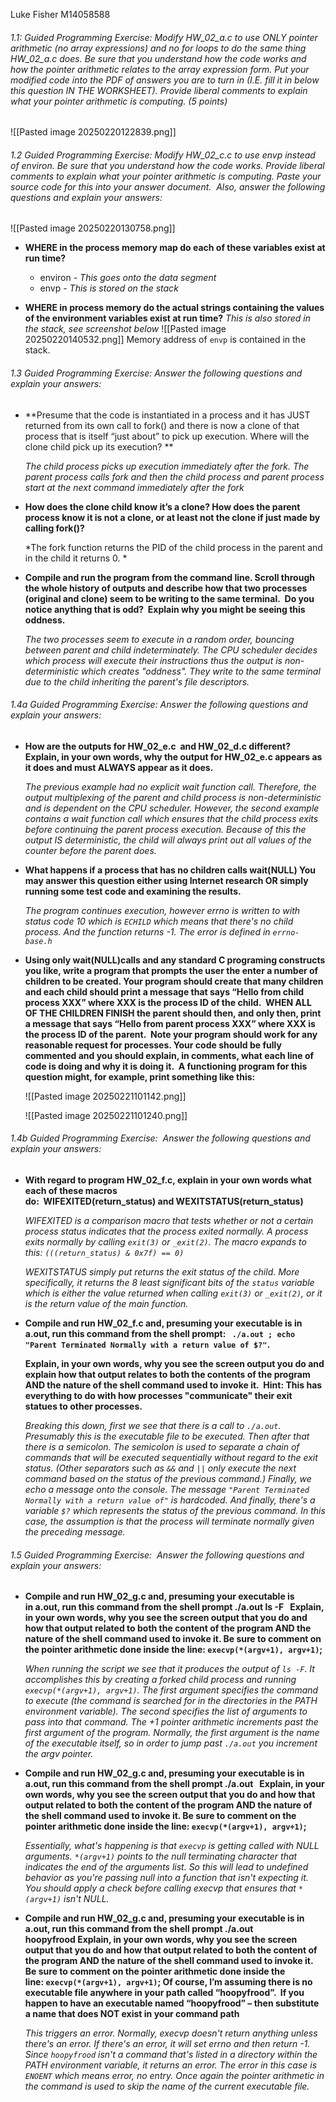 Luke Fisher
M14058588

###### 1.1: Guided Programming Exercise: Modify HW_02_a.c to use ONLY pointer arithmetic (no array expressions) and no for loops to do the same thing HW_02_a.c does. Be sure that you understand how the code works and how the pointer arithmetic relates to the array expression form. Put your modified code into the PDF of answers you are to turn in (I.E. fill it in below this question IN THE WORKSHEET). Provide liberal comments to explain what your pointer arithmetic is computing. (5 points) 
![[Pasted image 20250220122839.png]]

###### 1.2 Guided Programming Exercise: Modify HW_02_c.c to use envp instead of environ. Be sure that you understand how the code works. Provide liberal comments to explain what your pointer arithmetic is computing. Paste your source code for this into your answer document.  Also, answer the following questions and explain your answers: 
![[Pasted image 20250220130758.png]]

- **WHERE in the process memory map do each of these variables exist at run time?**

    -  environ - *This goes onto the data segment*
    - envp - *This is stored on the stack*

- **WHERE in process memory do the actual strings containing the values of the environment variables exist at run time?** *This is also stored in the stack, see screenshot below*
	![[Pasted image 20250220140532.png]]
	Memory address of `envp` is contained in the stack. 

###### 1.3 Guided Programming Exercise: Answer the following questions and explain your answers:
- **Presume that the code is instantiated in a process and it has JUST returned from its own call to fork() and there is now a clone of that process that is itself “just about” to pick up execution. Where will the clone child pick up its execution? **

	*The child process picks up execution immediately after the fork. The parent process calls fork and then the child process and parent process start at the next command immediately after the fork*

- **How does the clone child know it’s a clone? How does the parent process know it is not a clone, or at least not the clone if just made by calling fork()?**

	*The fork function returns the PID of the child process in the parent and in the child it returns 0.	*

- **Compile and run the program from the command line. Scroll through the whole history of outputs and describe how that two processes (original and clone) seem to be writing to the same terminal.  Do you notice anything that is odd?  Explain why you might be seeing this oddness.**

	*The two processes seem to execute in a random order, bouncing between parent and child indeterminately. The CPU scheduler decides which process will execute their instructions thus the output is non-deterministic which creates "oddness". They write to the same terminal due to the child inheriting the parent's file descriptors.*

###### 1.4a Guided Programming Exercise: Answer the following questions and explain your answers:
- **How are the outputs for HW_02_e.c  and HW_02_d.c different? Explain, in your own words, why the output for HW_02_e.c appears as it does and must ALWAYS appear as it does.**

	*The previous example had no explicit wait function call. Therefore, the output multiplexing of the parent and child process is non-deterministic and is dependent on the CPU scheduler. However, the second example contains a wait function call which ensures that the child process exits before continuing the parent process execution. Because of this the output IS deterministic, the child will always print out all values of the counter before the parent does.*

- **What happens if a process that has no children calls wait(NULL) You may answer this question either using Internet research OR simply running some test code and examining the results.**

	*The program continues execution, however errno is written to with status code 10 which is `ECHILD` which means that there's no child process. And the function returns -1. The error is defined in `errno-base.h`*

- **Using only wait(NULL)calls and any standard C programing constructs you like, write a program that prompts the user the enter a number of children to be created. Your program should create that many children and each child should print a message that says “Hello from child process XXX” where XXX is the process ID of the child.  WHEN ALL OF THE CHILDREN FINISH the parent should then, and only then, print a message that says “Hello from parent process XXX” where XXX is the process ID of the parent.  Note your program should work for any reasonable request for processes. Your code should be fully commented and you should explain, in comments, what each line of code is doing and why it is doing it.  A functioning program for this question might, for example, print something like this:**

	![[Pasted image 20250221101142.png]]
	
	![[Pasted image 20250221101240.png]]

###### 1.4b Guided Programming Exercise:  Answer the following questions and explain your answers:
- **With regard to program HW_02_f.c, explain in your own words what each of these macros do:  WIFEXITED(return_status) and WEXITSTATUS(return_status)**

	*WIFEXITED is a comparison macro that tests whether or not a certain process status indicates that the process exited normally. A process exits normally by calling `exit(3)` or `_exit(2)`. The macro expands to this:* 
			*`(((return_status) & 0x7f) == 0)`*
	
	*WEXITSTATUS simply put returns the exit status of the child. More specifically, it returns the 8 least significant bits of the `status` variable which is either the value returned when calling `exit(3)` or `_exit(2)`, or it is the return value of the main function.*

- **Compile and run HW_02_f.c and, presuming your executable is in a.out, run this command from the shell prompt: ` ./a.out ; echo "Parent Terminated Normally with a return value of $?"`.**

	**Explain, in your own words, why you see the screen output you do and explain how that output relates to both the contents of the program AND the nature of the shell command used to invoke it.  Hint: This has everything to do with how processes "communicate" their exit statues to other processes.**

	*Breaking this down, first we see that there is a call to `./a.out`. Presumably this is the executable file to be executed. Then after that there is a semicolon. The semicolon is used to separate a chain of commands that will be executed sequentially without regard to the exit status. (Other separators such as `&&` and `||` only execute the next command based on the status of the previous command.) Finally, we echo a message onto the console. The message `"Parent Terminated Normally with a return value of"` is hardcoded. And finally, there's a variable `$?` which represents the status of the previous command. In this case, the assumption is that the process will terminate normally given the preceding message.*

###### 1.5 Guided Programming Exercise:  Answer the following questions and explain your answers:
- **Compile and run HW_02_g.c and, presuming your executable is in a.out, run this command from the shell prompt ./a.out ls -F   Explain, in your own words, why you see the screen output that you do and how that output related to both the content of the program AND the nature of the shell command used to invoke it. Be sure to comment on the pointer arithmetic done inside the line: `execvp(*(argv+1), argv+1)`;**

	*When running the script we see that it produces the output of `ls -F`. It accomplishes this by creating a forked child process and running `execvp(*(argv+1), argv+1)`. The first argument specifies the command to execute (the command is searched for in the directories in the PATH environment variable). The second specifies the list of arguments to pass into that command. The +1 pointer arithmetic increments past the first argument of the program. Normally, the first argument is the name of the executable itself, so in order to jump past `./a.out` you increment the argv pointer.*

- **Compile and run HW_02_g.c and, presuming your executable is in a.out, run this command from the shell prompt ./a.out   Explain, in your own words, why you see the screen output that you do and how that output related to both the content of the program AND the nature of the shell command used to invoke it. Be sure to comment on the pointer arithmetic done inside the line: `execvp(*(argv+1), argv+1)`;**

	*Essentially, what's happening is that `execvp` is getting called with NULL arguments. `*(argv+1)` points to the null terminating character that indicates the end of the arguments list. So this will lead to undefined behavior as you're passing null into a function that isn't expecting it. You should apply a check before calling execvp that ensures that `*(argv+1)` isn't NULL.*

- **Compile and run HW_02_g.c and, presuming your executable is in a.out, run this command from the shell prompt ./a.out hoopyfrood Explain, in your own words, why you see the screen output that you do and how that output related to both the content of the program AND the nature of the shell command used to invoke it. Be sure to comment on the pointer arithmetic done inside the line: `execvp(*(argv+1), argv+1)`; Of course, I’m assuming there is no executable file anywhere in your path called “hoopyfrood”.  If you happen to have an executable named “hoopyfrood” – then substitute a name that does NOT exist in your command path**

	*This triggers an error. Normally, execvp doesn't return anything unless there's an error. If there's an error, it will set errno and then return -1. Since `hoopyfrood` isn't a command that's listed in a directory within the PATH environment variable, it returns an error. The error in this case is `ENOENT` which means error, no entry. Once again the pointer arithmetic in the command is used to skip the name of the current executable file.*